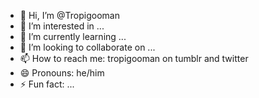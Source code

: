 - 👋 Hi, I’m @Tropigooman
- 👀 I’m interested in ...
- 🌱 I’m currently learning ...
- 💞️ I’m looking to collaborate on ...
- 📫 How to reach me: tropigooman on tumblr and twitter
- 😄 Pronouns: he/him
- ⚡ Fun fact: ...

<!---
Tropigooman/Tropigooman is a ✨ special ✨ repository because its `README.md` (this file) appears on your GitHub profile.
You can click the Preview link to take a look at your changes.
--->
